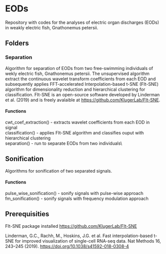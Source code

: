 # EODs
Repository with codes for the analyses of electric organ discharges (EODs) in weakly electric fish, Gnathonemus petersii.

## Folders
### Separation 
Algorithm for separation of EODs from two free-swimming individuals of wekly electric fish, Gnathonemus petersii. The unsupervised algorithm extract the continuous wavelet transform coefficients from each EOD and subsequently applies FFT-accelerated Interpolation-based t-SNE (FIt-SNE) algorithm for dimensionality reduction and hierarchical clustering for classification. FIt-SNE is an open-source software developed by Linderman et al. (2019) and is freely avalaible at https://github.com/KlugerLab/FIt-SNE.

#### Functions
cwt_coef_extraction() - extracts wavelet coefficients from each EOD in signal\
classification() - applies FIt-SNE algorithm and classifies ouput with hierarchical clustering\
separation() - run to separate EODs from two individuals\

## Sonification
Algorithms for sonification of two separated signals.

#### Functions
pulse_wise_sonification() - sonify signals with pulse-wise approach\
fm_sonification() - sonify signals with frequency modulation approach

## Prerequisities
FIt-SNE package installed https://github.com/KlugerLab/FIt-SNE

Linderman, G.C., Rachh, M., Hoskins, J.G. et al. Fast interpolation-based t-SNE for improved visualization of single-cell RNA-seq data. Nat Methods 16, 243–245 (2019). https://doi.org/10.1038/s41592-018-0308-4
